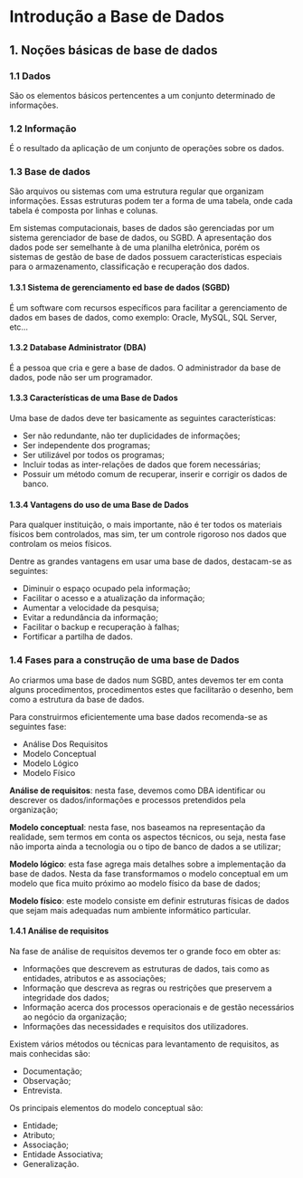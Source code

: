 # Introdução a Base de Dados

## 1. Noções básicas de base de dados

### 1.1 Dados

São os elementos básicos pertencentes a um conjunto determinado de informações.

### 1.2 Informação

É o resultado da aplicação de um conjunto de operações sobre os dados.

### 1.3 Base de dados

São arquivos ou sistemas com uma estrutura regular que organizam informações. Essas estruturas podem ter a forma de uma tabela, onde cada tabela é composta por linhas e colunas.

Em sistemas computacionais, bases de dados são gerenciadas por um sistema gerenciador de base de dados, ou SGBD. A apresentação dos dados pode ser semelhante à de uma planilha eletrônica, porém os sistemas de gestão de base de dados possuem características especiais para o armazenamento, classificação e recuperação dos dados.

#### 1.3.1 Sistema de gerenciamento ed base de dados (SGBD)

É um software com recursos específicos para facilitar a gerenciamento de dados em bases de dados, como exemplo: Oracle, MySQL, SQL Server, etc…

#### 1.3.2 Database Administrator (DBA)

É a pessoa que cria e  gere a base de dados. O administrador da base de dados, pode não ser um programador.

#### 1.3.3 Características de uma Base de Dados

Uma base de dados deve ter basicamente as seguintes características:
- Ser não redundante, não ter duplicidades de informações;
- Ser independente dos programas;
- Ser utilizável por  todos os programas;
- Incluir todas as inter-relações de dados que forem necessárias;
- Possuir um método comum de recuperar, inserir e corrigir os dados de banco.

#### 1.3.4 Vantagens do uso de uma Base de Dados
Para qualquer instituição, o mais importante, não é ter todos os materiais físicos bem controlados, mas sim, ter um controle rigoroso nos dados que controlam os meios físicos.

Dentre as grandes vantagens em usar uma base de dados, destacam-se as seguintes:
- Diminuir o espaço ocupado pela informação;
- Facilitar o acesso e a atualização da informação;
- Aumentar a velocidade da pesquisa;
- Evitar a redundância da informação;
- Facilitar o backup e recuperação à falhas;
- Fortificar a partilha de dados.

### 1.4 Fases para a construção de uma base de Dados

Ao criarmos uma base de dados num SGBD, antes devemos ter em conta alguns procedimentos, procedimentos estes que facilitarão o desenho, bem como a estrutura da base de dados.

Para construirmos eficientemente uma base dados recomenda-se as seguintes fase:
- Análise Dos Requisitos
- Modelo Conceptual
- Modelo Lógico
- Modelo Físico

**Análise de requisitos**: nesta fase, devemos como DBA identificar ou descrever os dados/informações e processos pretendidos pela organização;

**Modelo conceptual**: nesta fase, nos baseamos na  representação da realidade, sem termos em conta os aspectos técnicos, ou seja, nesta fase não importa ainda a tecnologia ou o tipo de banco de dados a se utilizar;

**Modelo lógico**: esta fase agrega mais detalhes sobre a implementação da base de dados. Nesta da fase transformamos o modelo conceptual em um modelo que fica muito próximo ao modelo físico da base de dados;

**Modelo físico**: este modelo consiste em definir estruturas físicas de dados que sejam mais adequadas num ambiente informático particular. 

#### 1.4.1 Análise de requisitos

Na fase de análise de requisitos devemos ter o grande foco em obter as:
- Informações que descrevem as estruturas de dados, tais como as entidades, atributos e as associações;
- Informação que descreva as regras ou restrições que preservem a integridade dos dados;
- Informação acerca dos processos operacionais e de gestão necessários ao negócio da organização;
- Informações das necessidades e requisitos dos utilizadores.

Existem vários métodos ou técnicas para levantamento de requisitos, as mais conhecidas são:
- Documentação;
- Observação;
- Entrevista.

Os principais elementos do modelo conceptual são:
- Entidade;
- Atributo;
- Associação;
- Entidade Associativa;
- Generalização.
